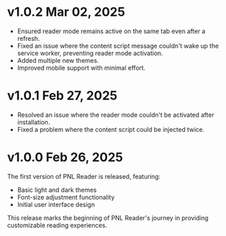 # v1.0.2 Mar 02, 2025
- Ensured reader mode remains active on the same tab even after a refresh.
- Fixed an issue where the content script message couldn't wake up the service worker, preventing reader mode activation.
- Added multiple new themes.
- Improved mobile support with minimal effort.

# v1.0.1 Feb 27, 2025

- Resolved an issue where the reader mode couldn't be activated after installation.
- Fixed a problem where the content script could be injected twice.

# v1.0.0 Feb 26, 2025

The first version of PNL Reader is released, featuring:

- Basic light and dark themes
- Font-size adjustment functionality
- Initial user interface design

This release marks the beginning of PNL Reader's journey in providing customizable reading experiences.
